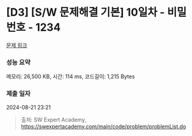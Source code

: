 # [D3] [S/W 문제해결 기본] 10일차 - 비밀번호 - 1234 

[문제 링크](https://swexpertacademy.com/main/code/problem/problemDetail.do?contestProbId=AV14_DEKAJcCFAYD) 

### 성능 요약

메모리: 26,500 KB, 시간: 114 ms, 코드길이: 1,215 Bytes

### 제출 일자

2024-08-21 23:21



> 출처: SW Expert Academy, https://swexpertacademy.com/main/code/problem/problemList.do